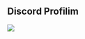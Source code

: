## Discord Profilim

<a href="https://discord.com/users/853427901402710036" title="Discord Profile"><img src="https://lanyard-profile-readme.vercel.app/api/853427901402710036"></a>

